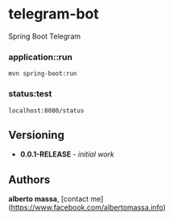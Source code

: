 # telegram-bot

Spring Boot Telegram


### application::run

```
mvn spring-boot:run
```

### status:test

```
localhost:8080/status
```

## Versioning

* **0.0.1-RELEASE** - *initial work*

## Authors

**alberto massa**, [contact me] (https://www.facebook.com/albertomassa.info)
